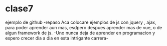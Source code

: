 # clase7
 ejemplo  de github  -repaso
 Aca colocare ejemplos de  js  con jquery , ajax,  para poder aprender aun mas, esdpero despues  aprender mas  de vue, o de algun framework de js.
 -Uno nunca deja de aprender en programacion y espero crecer dia a dia en esta intrigante carrera-
